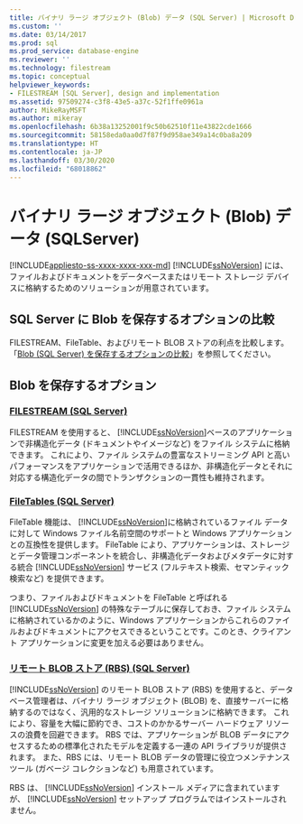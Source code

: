 ```yaml
---
title: バイナリ ラージ オブジェクト (Blob) データ (SQL Server) | Microsoft Docs
ms.custom: ''
ms.date: 03/14/2017
ms.prod: sql
ms.prod_service: database-engine
ms.reviewer: ''
ms.technology: filestream
ms.topic: conceptual
helpviewer_keywords:
- FILESTREAM [SQL Server], design and implementation
ms.assetid: 97509274-c3f8-43e5-a37c-52f1ffe0961a
author: MikeRayMSFT
ms.author: mikeray
ms.openlocfilehash: 6b38a13252001f9c50b62510f11e43822cde1666
ms.sourcegitcommit: 58158eda0aa0d7f87f9d958ae349a14c0ba8a209
ms.translationtype: HT
ms.contentlocale: ja-JP
ms.lasthandoff: 03/30/2020
ms.locfileid: "68018862"
---
```

# <a name="binary-large-object-blob-data-sql-server"></a>バイナリ ラージ オブジェクト (Blob) データ (SQLServer)
[!INCLUDE[appliesto-ss-xxxx-xxxx-xxx-md](../../includes/appliesto-ss-xxxx-xxxx-xxx-md.md)]
  [!INCLUDE[ssNoVersion](../../includes/ssnoversion-md.md)] には、ファイルおよびドキュメントをデータベースまたはリモート ストレージ デバイスに格納するためのソリューションが用意されています。  
  
## <a name="compare-options-for-storing-blobs-in-sql-server"></a>SQL Server に Blob を保存するオプションの比較

FILESTREAM、FileTable、およびリモート BLOB ストアの利点を比較します。 「[Blob &#40;SQL Server&#41; を保存するオプションの比較](../../relational-databases/blob/compare-options-for-storing-blobs-sql-server.md)」を参照してください。
  
##  <a name="options-for-storing-blobs"></a>Blob を保存するオプション  

### <a name="filestream-40sql-server41"></a>[FILESTREAM &#40;SQL Server&#41;](../../relational-databases/blob/filestream-sql-server.md)  

FILESTREAM を使用すると、 [!INCLUDE[ssNoVersion](../../includes/ssnoversion-md.md)]ベースのアプリケーションで非構造化データ (ドキュメントやイメージなど) をファイル システムに格納できます。 これにより、ファイル システムの豊富なストリーミング API と高いパフォーマンスをアプリケーションで活用できるほか、非構造化データとそれに対応する構造化データの間でトランザクションの一貫性も維持されます。  
  
### <a name="filetables-40sql-server41"></a>[FileTables &#40;SQL Server&#41;](../../relational-databases/blob/filetables-sql-server.md)  

FileTable 機能は、 [!INCLUDE[ssNoVersion](../../includes/ssnoversion-md.md)]に格納されているファイル データに対して Windows ファイル名前空間のサポートと Windows アプリケーションとの互換性を提供します。 FileTable により、アプリケーションは、ストレージとデータ管理コンポーネントを統合し、非構造化データおよびメタデータに対する統合 [!INCLUDE[ssNoVersion](../../includes/ssnoversion-md.md)] サービス (フルテキスト検索、セマンティック検索など) を提供できます。  
  
 つまり、ファイルおよびドキュメントを FileTable と呼ばれる [!INCLUDE[ssNoVersion](../../includes/ssnoversion-md.md)] の特殊なテーブルに保存しておき、ファイル システムに格納されているかのように、Windows アプリケーションからこれらのファイルおよびドキュメントにアクセスできるということです。このとき、クライアント アプリケーションに変更を加える必要はありません。  
  
### <a name="remote-blob-store-40rbs41-40sql-server41"></a>[リモート BLOB ストア &#40;RBS&#41; &#40;SQL Server&#41;](../../relational-databases/blob/remote-blob-store-rbs-sql-server.md)  

[!INCLUDE[ssNoVersion](../../includes/ssnoversion-md.md)] のリモート BLOB ストア (RBS) を使用すると、データベース管理者は、バイナリ ラージ オブジェクト (BLOB) を、直接サーバーに格納するのではなく、汎用的なストレージ ソリューションに格納できます。 これにより、容量を大幅に節約でき、コストのかかるサーバー ハードウェア リソースの浪費を回避できます。 RBS では、アプリケーションが BLOB データにアクセスするための標準化されたモデルを定義する一連の API ライブラリが提供されます。 また、RBS には、リモート BLOB データの管理に役立つメンテナンス ツール (ガベージ コレクションなど) も用意されています。  
  
 RBS は、 [!INCLUDE[ssNoVersion](../../includes/ssnoversion-md.md)] インストール メディアに含まれていますが、 [!INCLUDE[ssNoVersion](../../includes/ssnoversion-md.md)] セットアップ プログラムではインストールされません。  
  
  
